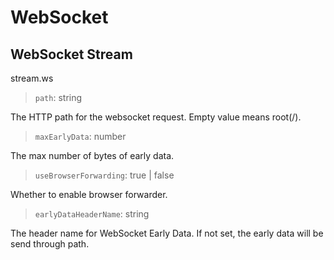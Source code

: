 # WebSocket

## WebSocket Stream
stream.ws

> `path`: string

The HTTP path for the websocket request. Empty value means root(/).

> `maxEarlyData`: number

The max number of bytes of early data.

> `useBrowserForwarding`: true | false

Whether to enable browser forwarder.

> `earlyDataHeaderName`: string

The header name for WebSocket Early Data. If not set, the early data will be send through path.
